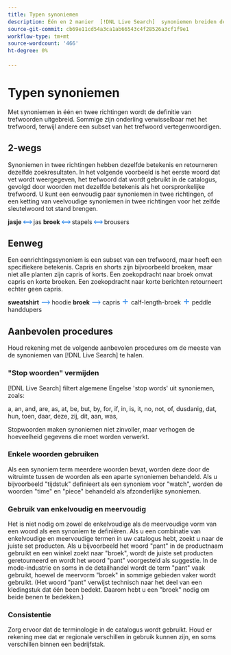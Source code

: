 ```yaml
---
title: Typen synoniemen
description: Één en 2 manier  [!DNL Live Search]  synoniemen breiden de definitie van sleutelwoorden uit.
source-git-commit: cb69e11cd54a3ca1ab66543c4f28526a3cf1f9e1
workflow-type: tm+mt
source-wordcount: '466'
ht-degree: 0%

---
```


# Typen synoniemen

Met synoniemen in één en twee richtingen wordt de definitie van trefwoorden uitgebreid. Sommige zijn onderling verwisselbaar met het trefwoord, terwijl andere een subset van het trefwoord vertegenwoordigen.

## 2-wegs

Synoniemen in twee richtingen hebben dezelfde betekenis en retourneren dezelfde zoekresultaten. In het volgende voorbeeld is het eerste woord dat vet wordt weergegeven, het trefwoord dat wordt gebruikt in de catalogus, gevolgd door woorden met dezelfde betekenis als het oorspronkelijke trefwoord. U kunt een eenvoudig paar synoniemen in twee richtingen, of een ketting van veelvoudige synoniemen in twee richtingen voor het zelfde sleutelwoord tot stand brengen.

**jasje** ![ bidirectionele selecteur ](assets/btn-two-way.png) jas
**broek** ![ 2-wegenkiezer ](assets/btn-two-way.png) stapels ![ 2-wegenkiezer ](assets/btn-two-way.png) brousers

## Eenweg

Een eenrichtingssynoniem is een subset van een trefwoord, maar heeft een specifiekere betekenis. Capris en shorts zijn bijvoorbeeld broeken, maar niet alle planten zijn capris of korts. Een zoekopdracht naar broek omvat capris en korte broeken. Een zoekopdracht naar korte berichten retourneert echter geen capris.

**sweatshirt** ![ Één-weg selecteur ](assets/btn-one-way.png) hoodie
**broek** ![ Eenwegs selecteur ](assets/btn-one-way.png) capris ![ Veelvoudige unidirectionele selecteur ](assets/btn-multiple-one-way.png) calf-length-broek ![ Veelvoudige unidirectionele selecteur ](assets/btn-multiple-one-way.png) peddle handdupers

## Aanbevolen procedures

Houd rekening met de volgende aanbevolen procedures om de meeste van de synoniemen van [!DNL Live Search] te halen.

### &quot;Stop woorden&quot; vermijden

[!DNL Live Search] filtert algemene Engelse &#39;stop words&#39; uit synoniemen, zoals:

a, an, and, are, as, at, be, but, by, for, if, in, is, it, no, not, of, dusdanig, dat, hun, toen, daar, deze, zij, dit, aan, was,

Stopwoorden maken synoniemen niet zinvoller, maar verhogen de hoeveelheid gegevens die moet worden verwerkt.

### Enkele woorden gebruiken

Als een synoniem term meerdere woorden bevat, worden deze door de witruimte tussen de woorden als een aparte synoniemen behandeld. Als u bijvoorbeeld &quot;tijdstuk&quot; definieert als een synoniem voor &quot;watch&quot;, worden de woorden &quot;time&quot; en &quot;piece&quot; behandeld als afzonderlijke synoniemen.

### Gebruik van enkelvoudig en meervoudig

Het is niet nodig om zowel de enkelvoudige als de meervoudige vorm van een woord als een synoniem te definiëren. Als u een combinatie van enkelvoudige en meervoudige termen in uw catalogus hebt, zoekt u naar de juiste set producten. Als u bijvoorbeeld het woord &quot;pant&quot; in de productnaam gebruikt en een winkel zoekt naar &quot;broek&quot;, wordt de juiste set producten geretourneerd en wordt het woord &quot;pant&quot; voorgesteld als suggestie. In de mode-industrie en soms in de detailhandel wordt de term &quot;pant&quot; vaak gebruikt, hoewel de meervorm &quot;broek&quot; in sommige gebieden vaker wordt gebruikt. (Het woord &quot;pant&quot; verwijst technisch naar het deel van een kledingstuk dat één been bedekt. Daarom hebt u een &quot;broek&quot; nodig om beide benen te bedekken.)

### Consistentie

Zorg ervoor dat de terminologie in de catalogus wordt gebruikt. Houd er rekening mee dat er regionale verschillen in gebruik kunnen zijn, en soms verschillen binnen een bedrijfstak.
